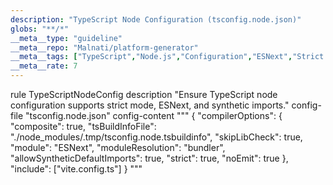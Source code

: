 ```yaml
---
description: "TypeScript Node Configuration (tsconfig.node.json)"
globs: "**/*"
__meta__type: "guideline"
__meta__repo: "Malnati/platform-generator"
__meta__tags: ["TypeScript","Node.js","Configuration","ESNext","Strict Mode"]
__meta__rate: 7
---
```

rule TypeScriptNodeConfig
description "Ensure TypeScript node configuration supports strict mode, ESNext, and synthetic imports."
config-file "tsconfig.node.json"
config-content """
{
  "compilerOptions": {
    "composite": true,
    "tsBuildInfoFile": "./node_modules/.tmp/tsconfig.node.tsbuildinfo",
    "skipLibCheck": true,
    "module": "ESNext",
    "moduleResolution": "bundler",
    "allowSyntheticDefaultImports": true,
    "strict": true,
    "noEmit": true
  },
  "include": ["vite.config.ts"]
}
"""